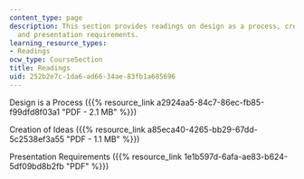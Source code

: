 ```yaml
---
content_type: page
description: This section provides readings on design as a process, creation of ideas,
  and presentation requirements.
learning_resource_types:
- Readings
ocw_type: CourseSection
title: Readings
uid: 252b2e7c-1da6-ad66-34ae-83fb1a685696
---
```


Design is a Process ({{% resource_link a2924aa5-84c7-86ec-fb85-f99dfd8f03a1 "PDF - 2.1 MB" %}})

Creation of Ideas ({{% resource_link a85eca40-4265-bb29-67dd-5c2538ef3a55 "PDF - 1.1 MB" %}})

Presentation Requirements ({{% resource_link 1e1b597d-6afa-ae83-b624-5df09bd8b2fb "PDF" %}})